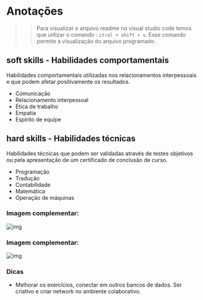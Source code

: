 # Anotações

>> Para visualizar o arquivo readme no visual studio code temos que utilizar o comando : `ctral + shift + v`. Esse comando permite a visualização do arquivo programado. 

## soft skills - Habilidades comportamentais	
Habilidades comportamentais utilizadas nos relacionamentos interpessoais e que podem afetar positivamente os resultados.

  * Comunicação
  * Relacionamento interpessoal
  * Ética de trabalho
  * Empatia
  * Espírito de equipe

## hard skills - Habilidades técnicas

Habilidades técnicas que podem ser validadas através de testes objetivos ou pela apresentação de um certificado de conclusão de curso.

 * Programação
 * Tradução
 * Contabilidade
 * Matemática
 * Operação de máquinas

### Imagem complementar: 

![img](https://cisassessment.com/wp-content/uploads/2019/09/Info_HardSoftSkills.png)
 
### Imagem complementar:

![img](https://blog.aevo.com.br/wp-content/uploads/2021/03/Hard-skills-e-soft-skills.jpg)

### Dicas
 * Melhorar os exercícios, conectar em outros bancos de dados. Ser criativo e criar network no ambiente colaborativo.